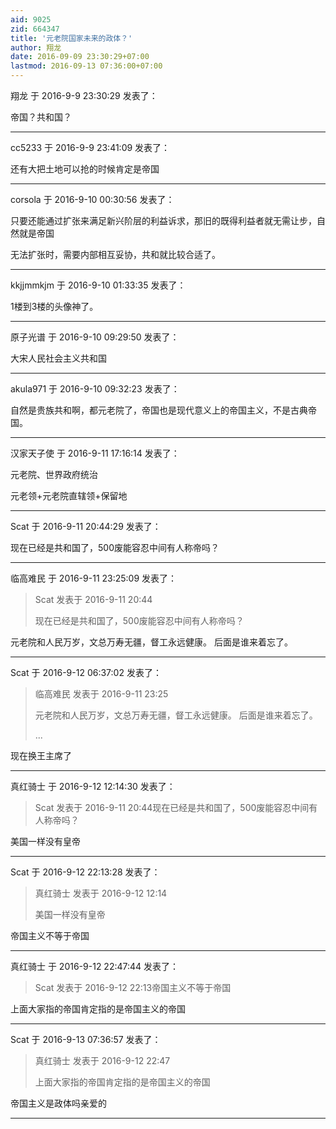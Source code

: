 ```yaml
---
aid: 9025
zid: 664347
title: '元老院国家未来的政体？'
author: 翔龙
date: 2016-09-09 23:30:29+07:00
lastmod: 2016-09-13 07:36:00+07:00
---
```


翔龙 于 2016-9-9 23:30:29 发表了：

帝国？共和国？

---------

cc5233 于 2016-9-9 23:41:09 发表了：

还有大把土地可以抢的时候肯定是帝国

---------

corsola 于 2016-9-10 00:30:56 发表了：

只要还能通过扩张来满足新兴阶层的利益诉求，那旧的既得利益者就无需让步，自然就是帝国

无法扩张时，需要内部相互妥协，共和就比较合适了。

---------

kkjjmmkjm 于 2016-9-10 01:33:35 发表了：

1楼到3楼的头像神了。

---------

原子光谱 于 2016-9-10 09:29:50 发表了：

大宋人民社会主义共和国

---------

akula971 于 2016-9-10 09:32:23 发表了：

自然是贵族共和啊，都元老院了，帝国也是现代意义上的帝国主义，不是古典帝国。

---------

汉家天子使 于 2016-9-11 17:16:14 发表了：

元老院、世界政府统治

元老领+元老院直辖领+保留地

---------

Scat 于 2016-9-11 20:44:29 发表了：

现在已经是共和国了，500废能容忍中间有人称帝吗？

---------

临高难民 于 2016-9-11 23:25:09 发表了：

> Scat 发表于 2016-9-11 20:44
> 
> 现在已经是共和国了，500废能容忍中间有人称帝吗？



元老院和人民万岁，文总万寿无疆，督工永远健康。 后面是谁来着忘了。

---------

Scat 于 2016-9-12 06:37:02 发表了：

> 临高难民 发表于 2016-9-11 23:25
> 
> 元老院和人民万岁，文总万寿无疆，督工永远健康。 后面是谁来着忘了。
> 
> ...



现在换王主席了

---------

真红骑士 于 2016-9-12 12:14:30 发表了：

> Scat 发表于 2016-9-11 20:44现在已经是共和国了，500废能容忍中间有人称帝吗？



美国一样没有皇帝

---------

Scat 于 2016-9-12 22:13:28 发表了：

> 真红骑士 发表于 2016-9-12 12:14
> 
> 美国一样没有皇帝



帝国主义不等于帝国

---------

真红骑士 于 2016-9-12 22:47:44 发表了：

> Scat 发表于 2016-9-12 22:13帝国主义不等于帝国



上面大家指的帝国肯定指的是帝国主义的帝国

---------

Scat 于 2016-9-13 07:36:57 发表了：

> 真红骑士 发表于 2016-9-12 22:47
> 
> 上面大家指的帝国肯定指的是帝国主义的帝国



帝国主义是政体吗亲爱的

---------

